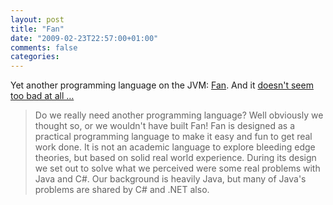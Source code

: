 ```yaml
---
layout: post
title: "Fan"
date: "2009-02-23T22:57:00+01:00"
comments: false
categories: 
---
```


<p>Yet another programming language on the JVM: <a href="http://www.fandev.org/">Fan</a>. And it <a href="http://www.fandev.org/doc/docIntro/WhyFan.html">doesn't seem too bad at all …</a></p>

<blockquote>
<p>Do we really need another programming language? Well obviously we thought so, or we wouldn't have built Fan! Fan is designed as a practical programming language to make it easy and fun to get real work done. It is not an academic language to explore bleeding edge theories, but based on solid real world experience. During its design we set out to solve what we perceived were some real problems with Java and C#. Our background is heavily Java, but many of Java's problems are shared by C# and .NET also.</p>
</blockquote>


